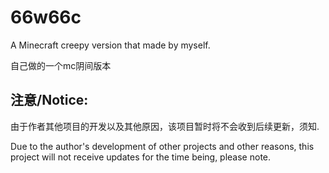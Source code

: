 # 66w66c
A Minecraft creepy version that made by myself.

自己做的一个mc阴间版本

## 注意/Notice:
由于作者其他项目的开发以及其他原因，该项目暂时将不会收到后续更新，须知.

Due to the author's development of other projects and other reasons, this project will not receive updates for the time being, please note.
